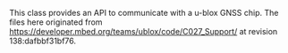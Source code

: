 This class provides an API to communicate with a u-blox GNSS chip.  The files here originated from https://developer.mbed.org/teams/ublox/code/C027_Support/ at revision 138:dafbbf31bf76.